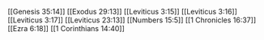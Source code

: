 [[Genesis 35:14]]
[[Exodus 29:13]]
[[Leviticus 3:15]]
[[Leviticus 3:16]]
[[Leviticus 3:17]]
[[Leviticus 23:13]]
[[Numbers 15:5]]
[[1 Chronicles 16:37]]
[[Ezra 6:18]]
[[1 Corinthians 14:40]]
